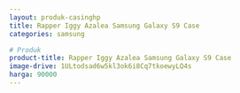 ```yaml
---
layout: produk-casinghp
title: Rapper Iggy Azalea Samsung Galaxy S9 Case
categories: samsung

# Produk
product-title: Rapper Iggy Azalea Samsung Galaxy S9 Case
image-drive: 1ULtodsad6w5kl3ok6i8Cq7tkoewyLQ4s
harga: 90000
---
```

